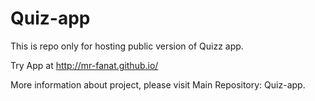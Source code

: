 # Quiz-app
This is repo only for hosting public version of Quizz app.

Try App at http://mr-fanat.github.io/

More information about project, please visit Main Repository: Quiz-app.
